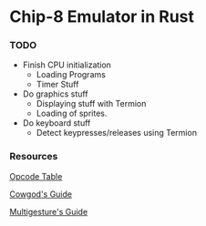 # Chip-8 Emulator in Rust

### TODO
- Finish CPU initialization
    * Loading Programs
    * Timer Stuff
- Do graphics stuff
    * Displaying stuff with Termion
    * Loading of sprites.
- Do keyboard stuff
    * Detect keypresses/releases using Termion

### Resources
[Opcode Table](https://en.wikipedia.org/wiki/CHIP-8#Opcode_table)

[Cowgod's Guide](http://devernay.free.fr/hacks/chip8/C8TECH10.HTM#0.1)

[Multigesture's Guide](http://www.multigesture.net/articles/how-to-write-an-emulator-chip-8-interpreter/)
